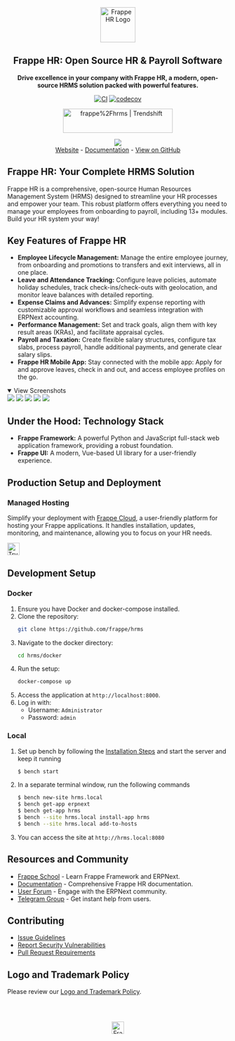 <div align="center">
	<a href="https://frappe.io/hr">
		<img src=".github/frappe-hr-logo.png" height="80px" width="80px" alt="Frappe HR Logo">
	</a>
	<h2>Frappe HR: Open Source HR & Payroll Software</h2>
	<p align="center">
		<p><b>Drive excellence in your company with Frappe HR, a modern, open-source HRMS solution packed with powerful features.</b></p>
	</p>

[![CI](https://github.com/frappe/hrms/actions/workflows/ci.yml/badge.svg?branch=develop)](https://github.com/frappe/hrms/actions/workflows/ci.yml)
[![codecov](https://codecov.io/gh/frappe/hrms/branch/develop/graph/badge.svg?token=0TwvyUg3I5)](https://codecov.io/gh/frappe/hrms)

<a href="https://trendshift.io/repositories/10972" target="_blank"><img src="https://trendshift.io/api/badge/repositories/10972" alt="frappe%2Fhrms | Trendshift" style="width: 250px; height: 55px;" width="250" height="55"/></a>
</div>

<div align="center">
	<img src=".github/hrms-hero.png"/>
</div>

<div align="center">
	<a href="https://frappe.io/hr">Website</a>
	-
	<a href="https://docs.frappe.io/hr/introduction">Documentation</a>
	-
	<a href="https://github.com/frappe/hrms">View on GitHub</a>
</div>

## Frappe HR: Your Complete HRMS Solution

Frappe HR is a comprehensive, open-source Human Resources Management System (HRMS) designed to streamline your HR processes and empower your team.  This robust platform offers everything you need to manage your employees from onboarding to payroll, including 13+ modules.  Build your HR system your way!

## Key Features of Frappe HR

*   **Employee Lifecycle Management:**  Manage the entire employee journey, from onboarding and promotions to transfers and exit interviews, all in one place.
*   **Leave and Attendance Tracking:** Configure leave policies, automate holiday schedules, track check-ins/check-outs with geolocation, and monitor leave balances with detailed reporting.
*   **Expense Claims and Advances:** Simplify expense reporting with customizable approval workflows and seamless integration with ERPNext accounting.
*   **Performance Management:**  Set and track goals, align them with key result areas (KRAs), and facilitate appraisal cycles.
*   **Payroll and Taxation:**  Create flexible salary structures, configure tax slabs, process payroll, handle additional payments, and generate clear salary slips.
*   **Frappe HR Mobile App:**  Stay connected with the mobile app: Apply for and approve leaves, check in and out, and access employee profiles on the go.

<details open>
<summary>View Screenshots</summary>
	<img src=".github/hrms-appraisal.png"/>
	<img src=".github/hrms-requisition.png"/>
	<img src=".github/hrms-attendance.png"/>
	<img src=".github/hrms-salary.png"/>
	<img src=".github/hrms-pwa.png"/>
</details>

## Under the Hood:  Technology Stack

*   **Frappe Framework:** A powerful Python and JavaScript full-stack web application framework, providing a robust foundation.
*   **Frappe UI:** A modern, Vue-based UI library for a user-friendly experience.

## Production Setup and Deployment

### Managed Hosting

Simplify your deployment with [Frappe Cloud](https://frappecloud.com), a user-friendly platform for hosting your Frappe applications.  It handles installation, updates, monitoring, and maintenance, allowing you to focus on your HR needs.

<div>
	<a href="https://frappecloud.com/hrms/signup" target="_blank">
		<picture>
			<source media="(prefers-color-scheme: dark)" srcset="https://frappe.io/files/try-on-fc-white.png">
			<img src="https://frappe.io/files/try-on-fc-black.png" alt="Try on Frappe Cloud" height="28" />
		</picture>
	</a>
</div>

## Development Setup

### Docker

1.  Ensure you have Docker and docker-compose installed.
2.  Clone the repository:
    ```bash
    git clone https://github.com/frappe/hrms
    ```
3.  Navigate to the docker directory:
    ```bash
    cd hrms/docker
    ```
4.  Run the setup:
    ```bash
    docker-compose up
    ```
5.  Access the application at `http://localhost:8000`.
6.  Log in with:
    -   Username: `Administrator`
    -   Password: `admin`

### Local

1.  Set up bench by following the [Installation Steps](https://frappeframework.com/docs/user/en/installation) and start the server and keep it running
	```sh
	$ bench start
	```
2.  In a separate terminal window, run the following commands
	```sh
	$ bench new-site hrms.local
	$ bench get-app erpnext
	$ bench get-app hrms
	$ bench --site hrms.local install-app hrms
	$ bench --site hrms.local add-to-hosts
	```
3.  You can access the site at `http://hrms.local:8080`

## Resources and Community

*   [Frappe School](https://frappe.school) - Learn Frappe Framework and ERPNext.
*   [Documentation](https://docs.frappe.io/hr) - Comprehensive Frappe HR documentation.
*   [User Forum](https://discuss.erpnext.com/) - Engage with the ERPNext community.
*   [Telegram Group](https://t.me/frappehr) - Get instant help from users.

## Contributing

*   [Issue Guidelines](https://github.com/frappe/erpnext/wiki/Issue-Guidelines)
*   [Report Security Vulnerabilities](https://erpnext.com/security)
*   [Pull Request Requirements](https://github.com/frappe/erpnext/wiki/Contribution-Guidelines)

## Logo and Trademark Policy

Please review our [Logo and Trademark Policy](TRADEMARK_POLICY.md).

<br />
<br />
<div align="center" style="padding-top: 0.75rem;">
	<a href="https://frappe.io" target="_blank">
		<picture>
			<source media="(prefers-color-scheme: dark)" srcset="https://frappe.io/files/Frappe-white.png">
			<img src="https://frappe.io/files/Frappe-black.png" alt="Frappe Technologies" height="28"/>
		</picture>
	</a>
</div>